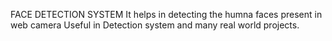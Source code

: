 FACE DETECTION SYSTEM 
It helps in detecting the humna faces present in web camera 
Useful in Detection system and many real world projects.

